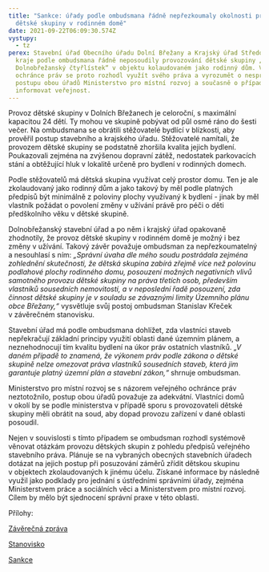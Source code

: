 ```yaml
---
title: "Sankce: úřady podle ombudsmana řádně nepřezkoumaly okolnosti provozu
  dětské skupiny v rodinném domě"
date: 2021-09-22T06:09:30.574Z
vystupy:
  - tz
perex: Stavební úřad Obecního úřadu Dolní Břežany a Krajský úřad Středočeského
  kraje podle ombudsmana řádně neposoudily provozování dětské skupiny „Školička
  Dolnobřežanský čtyřlístek“ v objektu kolaudovaném jako rodinný dům. Veřejný
  ochránce práv se proto rozhodl využít svého práva a vyrozumět o nesprávném
  postupu obou úřadů Ministerstvo pro místní rozvoj a současně o případu
  informovat veřejnost.
---
```

<p>Provoz dětské skupiny v&nbsp;Dolních Břežanech je celoroční, s&nbsp;maximální kapacitou 24 dětí. Ty mohou ve skupině pobývat od půl osmé ráno do šesti večer. Na ombudsmana se obrátili stěžovatelé bydlící v&nbsp;blízkosti, aby prověřil postup stavebního a krajského úřadu. Stěžovatelé namítali, že provozem dětské skupiny se podstatně zhoršila kvalita jejich bydlení. Poukazovali zejména na zvýšenou dopravní zátěž, nedostatek parkovacích stání a obtěžující hluk v&nbsp;lokalitě určeně pro bydlení v&nbsp;rodinných domech.</p>

<p>Podle stěžovatelů má dětská skupina využívat celý prostor domu. Ten je ale zkolaudovaný jako rodinný dům a jako takový by měl podle platných předpisů být minimálně z&nbsp;poloviny plochy využívaný k&nbsp;bydlení - jinak by měl vlastník požádat o povolení změny v&nbsp;užívání právě pro péči o děti předškolního věku v&nbsp;dětské skupině.</p>

<p>Dolnobřežanský stavební úřad a po něm i krajský úřad opakovaně zhodnotily, že provoz dětské skupiny v&nbsp;rodinném domě je možný i bez změny v&nbsp;užívání. Takový závěr považuje ombudsman za nepřezkoumatelný a nesouhlasí s&nbsp;ním: <em>&bdquo;Správní úvaha dle mého soudu postrádala zejména zohlednění skutečnosti, že dětská skupina zabírá zřejmě více než polovinu podlahové plochy rodinného domu, posouzení možných negativních vlivů samotného provozu dětské skupiny na práva třetích osob, především vlastníků sousedních nemovitostí, a v neposlední řadě posouzení, zda činnost dětské skupiny je v souladu se závaznými limity Územního plánu obce Břežany,&ldquo;</em> vysvětluje svůj postoj ombudsman Stanislav Křeček v&nbsp;závěrečném stanovisku.</p>

<p>Stavební úřad má podle ombudsmana dohlížet, zda vlastníci staveb nepřekračují základní principy využití oblasti dané územním plánem, a neznehodnocují tím kvalitu bydlení na úkor práv ostatních vlastníků. <em>&bdquo;V daném případě to znamená, že výkonem práv podle zákona o dětské skupině nelze omezovat práva vlastníků sousedních staveb, která jim garantuje platný územní plán a stavební zákon,&ldquo;</em> shrnuje ombudsman.&nbsp;</p>

<p>Ministerstvo pro místní rozvoj se s&nbsp;názorem veřejného ochránce práv neztotožnilo, postup obou úřadů považuje za adekvátní. Vlastníci domů v&nbsp;okolí by se podle ministerstva v&nbsp;případě sporu s provozovateli dětské skupiny měli obrátit na soud, aby dopad provozu zařízení v&nbsp;dané oblasti posoudil.</p>

<p>Nejen v&nbsp;souvislosti s&nbsp;tímto případem se ombudsman rozhodl systémově věnovat otázkám provozu dětských skupin z&nbsp;pohledu předpisů veřejného stavebního práva. Plánuje se na vybraných obecných stavebních úřadech dotázat na jejich postup při posuzování záměrů zřídit dětskou skupinu v&nbsp;objektech zkolaudovaných k&nbsp;jinému účelu. Získané informace by následně využil jako podklady pro jednání s&nbsp;ústředními správními úřady, zejména Ministerstvem práce a sociálních věci a Ministerstvem pro místní rozvoj. Cílem by mělo být sjednocení správní praxe v&nbsp;této oblasti.&nbsp;&nbsp;</p>

<p>Přílohy:</p>

<p><a href="https://eso.ochrance.cz/Nalezene/Edit/8700">Závěrečná zpráva</a></p>

<p><a href="https://eso.ochrance.cz/Nalezene/Edit/9610">Stanovisko</a></p>

<p><a href="https://eso.ochrance.cz/Nalezene/Edit/9612">Sankce</a></p>
